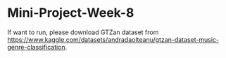 # Mini-Project-Week-8

If want to run, please download GTZan dataset from https://www.kaggle.com/datasets/andradaolteanu/gtzan-dataset-music-genre-classification.
